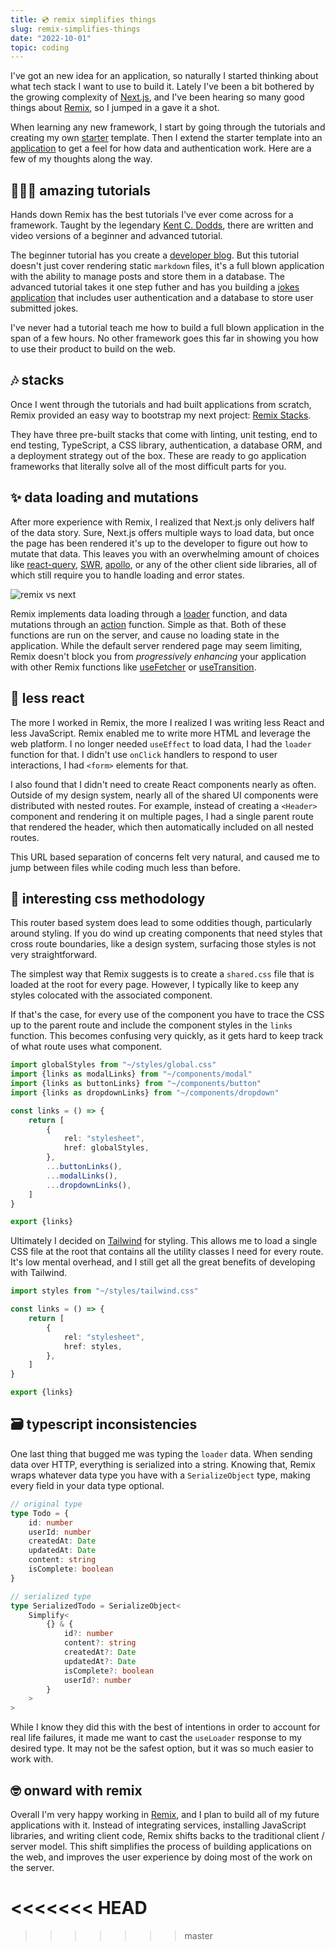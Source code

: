 ```yaml
---
title: 💿 remix simplifies things
slug: remix-simplifies-things
date: "2022-10-01"
topic: coding
---
```


I've got an new idea for an application, so naturally I started thinking about what tech stack I want to use to build it. Lately I've been a bit bothered by the growing complexity of [Next.js][nextjs], and I've been hearing so many good things about [Remix][remix], so I jumped in a gave it a shot.

When learning any new framework, I start by going through the tutorials and creating my own [starter][remix-starter] template. Then I extend the starter template into an [application][remix-app] to get a feel for how data and authentication work. Here are a few of my thoughts along the way.

## 👨🏼‍🏫 amazing tutorials

Hands down Remix has the best tutorials I've ever come across for a framework. Taught by the legendary [Kent C. Dodds][kent-dodds], there are written and video versions of a beginner and advanced tutorial.

The beginner tutorial has you create a [developer blog][blog-tutorial]. But this tutorial doesn't just cover rendering static `markdown` files, it's a full blown application with the ability to manage posts and store them in a database. The advanced tutorial takes it one step futher and has you building a [jokes application][jokes-tutorial] that includes user authentication and a database to store user submitted jokes.

I've never had a tutorial teach me how to build a full blown application in the span of a few hours. No other framework goes this far in showing you how to use their product to build on the web.

## 🎶 stacks

Once I went through the tutorials and had built applications from scratch, Remix provided an easy way to bootstrap my next project: [Remix Stacks][remix-stacks].

They have three pre-built stacks that come with linting, unit testing, end to end testing, TypeScript, a CSS library, authentication, a database ORM, and a deployment strategy out of the box. These are ready to go application frameworks that literally solve all of the most difficult parts for you.

## ✨ data loading and mutations

After more experience with Remix, I realized that Next.js only delivers half of the data story. Sure, Next.js offers multiple ways to load data, but once the page has been rendered it's up to the developer to figure out how to mutate that data. This leaves you with an overwhelming amount of choices like [react-query][react-query], [SWR][swr], [apollo][apollo], or any of the other client side libraries, all of which still require you to handle loading and error states.

![remix vs next][remix-vs-next]

Remix implements data loading through a [loader][loader] function, and data mutations through an [action][action] function. Simple as that. Both of these functions are run on the server, and cause no loading state in the application. While the default server rendered page may seem limiting, Remix doesn't block you from _progressively enhancing_ your application with other Remix functions like [useFetcher][usefetcher] or [useTransition][usetransition].

## 🛑 less react

The more I worked in Remix, the more I realized I was writing less React and less JavaScript. Remix enabled me to write more HTML and leverage the web platform. I no longer needed `useEffect` to load data, I had the `loader` function for that. I didn't use `onClick` handlers to respond to user interactions, I had `<form>` elements for that.

I also found that I didn't need to create React components nearly as often. Outside of my design system, nearly all of the shared UI components were distributed with nested routes. For example, instead of creating a `<Header>` component and rendering it on multiple pages, I had a single parent route that rendered the header, which then automatically included on all nested routes.

This URL based separation of concerns felt very natural, and caused me to jump between files while coding much less than before.

## 🤔 interesting css methodology

This router based system does lead to some oddities though, particularly around styling. If you do wind up creating components that need styles that cross route boundaries, like a design system, surfacing those styles is not very straightforward.

The simplest way that Remix suggests is to create a `shared.css` file that is loaded at the root for every page. However, I typically like to keep any styles colocated with the associated component.

If that's the case, for every use of the component you have to trace the CSS up to the parent route and include the component styles in the `links` function. This becomes confusing very quickly, as it gets hard to keep track of what route uses what component.

```typescript
import globalStyles from "~/styles/global.css"
import {links as modalLinks} from "~/components/modal"
import {links as buttonLinks} from "~/components/button"
import {links as dropdownLinks} from "~/components/dropdown"

const links = () => {
    return [
        {
            rel: "stylesheet",
            href: globalStyles,
        },
        ...buttonLinks(),
        ...modalLinks(),
        ...dropdownLinks(),
    ]
}

export {links}
```

Ultimately I decided on [Tailwind][tailwind] for styling. This allows me to load a single CSS file at the root that contains all the utility classes I need for every route. It's low mental overhead, and I still get all the great benefits of developing with Tailwind.

```typescript
import styles from "~/styles/tailwind.css"

const links = () => {
    return [
        {
            rel: "stylesheet",
            href: styles,
        },
    ]
}

export {links}
```

## 🗃️ typescript inconsistencies

One last thing that bugged me was typing the `loader` data. When sending data over HTTP, everything is serialized into a string. Knowing that, Remix wraps whatever data type you have with a `SerializeObject` type, making every field in your data type optional.

```typescript
// original type
type Todo = {
    id: number
    userId: number
    createdAt: Date
    updatedAt: Date
    content: string
    isComplete: boolean
}

// serialized type
type SerializedTodo = SerializeObject<
    Simplify<
        {} & {
            id?: number
            content?: string
            createdAt?: Date
            updatedAt?: Date
            isComplete?: boolean
            userId?: number
        }
    >
>
```

While I know they did this with the best of intentions in order to account for real life failures, it made me want to cast the `useLoader` response to my desired type. It may not be the safest option, but it was so much easier to work with.

## 🤓 onward with remix

Overall I'm very happy working in [Remix][remix], and I plan to build all of my future applications with it. Instead of integrating services, installing JavaScript libraries, and writing client code, Remix shifts backs to the traditional client / server model. This shift simplifies the process of building applications on the web, and improves the user experience by doing most of the work on the server.

[nextjs]: https://nextjs.org
[remix]: https://remix.run
[remix-starter]: https://github.com/bradgarropy/remix-starter
[remix-app]: https://github.com/bradgarropy/remix-app
[kent-dodds]: https://kentcdodds.com
[blog-tutorial]: https://remix.run/docs/en/v1/tutorials/blog
[jokes-tutorial]: https://remix.run/docs/en/v1/tutorials/jokes
[remix-stacks]: https://remix.run/docs/en/v1/pages/stacks
[tailwind]: https://tailwindcss.com

# <<<<<<< HEAD

[remix-vs-next]: /images/posts/remix-vs-next.png
[react-query]: https://tanstack.com/query
[swr]: https://swr.vercel.app
[apollo]: https://apollographql.com/apollo-client
[loader]: https://remix.run/docs/en/v1/api/conventions#loader
[action]: https://remix.run/docs/en/v1/api/conventions#action
[usefetcher]: https://remix.run/docs/en/v1/api/remix#usefetcher
[usetransition]: https://remix.run/docs/en/v1/api/remix#usetransition

> > > > > > > master
